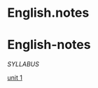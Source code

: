 # English.notes
# English-notes

*SYLLABUS*

[unit 1](https://github.com/Japmankaur/english.notes/blob/main/unit%201.md)








